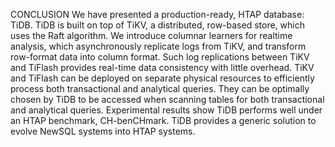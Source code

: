 CONCLUSION 
We have presented a production-ready, HTAP database: TiDB. TiDB is built on top of TiKV, a distributed, row-based store, which uses the Raft algorithm. We introduce columnar learners for realtime analysis, which asynchronously replicate logs from TiKV, and transform row-format data into column format. Such log replications between TiKV and TiFlash provides real-time data consistency with little overhead. TiKV and TiFlash can be deployed on separate physical resources to efficiently process both transactional and analytical queries. They can be optimally chosen by TiDB to be accessed when scanning tables for both transactional and analytical queries. Experimental results show TiDB performs well under an HTAP benchmark, CH-benCHmark. TiDB provides a generic solution to evolve NewSQL systems into HTAP systems.



